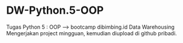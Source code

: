 # DW-Python.5-OOP
Tugas Python 5 : OOP --> bootcamp dibimbing.id Data Warehousing
Mengerjakan project mingguan, kemudian diupload di github pribadi.
